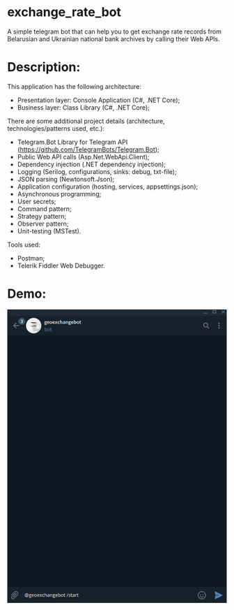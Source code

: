 # exchange_rate_bot
A simple telegram bot that can help you to get exchange rate records from Belarusian and Ukrainian national bank archives by calling their Web APIs.

# Description:

This application has the following architecture:

- Presentation layer: Console Application (C#, .NET Core);
- Business layer: Class Library (C#, .NET Core);

There are some additional project details (architecture, technologies/patterns used, etc.):
- Telegram.Bot Library for Telegram API (https://github.com/TelegramBots/Telegram.Bot);
- Public Web API calls (Asp.Net.WebApi.Client);
- Dependency injection (.NET dependency injection);
- Logging (Serilog, configurations, sinks: debug, txt-file);
- JSON parsing (Newtonsoft.Json);
- Application configuration (hosting, services, appsettings.json);
- Asynchronous programming;
- User secrets;
- Command pattern;
- Strategy pattern;
- Observer pattern;
- Unit-testing (MSTest).

Tools used:
- Postman;
- Telerik Fiddler Web Debugger.


# Demo:

![](demo.gif)
